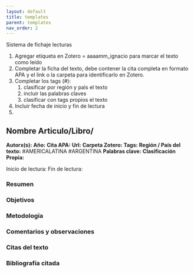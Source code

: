 ```yaml
---
layout: default
title: templates
parent: templates
nav_order: 2
---
```


Sistema de fichaje lecturas
1. Agregar etiqueta en Zotero = aaaamm_ignacio para marcar el texto como leído
2. Completar la ficha del texto, debe contener la cita completa en formato APA y el link o la carpeta para identificarlo en Zotero.
3. Completar los tags (#):
	1. clasificar por región y paìs el texto
	2. incluir las palabras claves
	3. clasificar con tags propios el texto
4. Incluir fecha de inicio y fin de lectura
5. 

## Nombre Articulo/Libro/
**Autorx(s):**
**Año:**
**Cita APA:**
**Url:**
**Carpeta Zotero:**
**Tags:** 
	**Región / País del texto:** #AMERICALATINA #ARGENTINA
	**Palabras clave:** 
	**Clasificación Propia:**

Inicio de lectura:
Fin de lectura:

### Resumen 

### Objetivos

### Metodología

### Comentarios y observaciones

### Citas del texto

### Bibliografía citada
